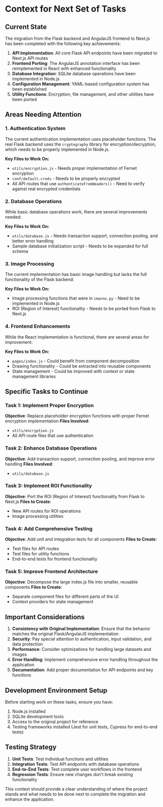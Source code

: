 # Context for Next Set of Tasks

## Current State

The migration from the Flask backend and AngularJS frontend to Next.js has been completed with the following key achievements:

1. **API Implementation**: All core Flask API endpoints have been migrated to Next.js API routes
2. **Frontend Porting**: The AngularJS annotation interface has been reimplemented in React with enhanced functionality
3. **Database Integration**: SQLite database operations have been implemented in Node.js
4. **Configuration Management**: YAML-based configuration system has been established
5. **Utility Functions**: Encryption, file management, and other utilities have been ported

## Areas Needing Attention

### 1. Authentication System
The current authentication implementation uses placeholder functions. The real Flask backend uses the `cryptography` library for encryption/decryption, which needs to be properly implemented in Node.js.

**Key Files to Work On:**
- `utils/encryption.js` - Needs proper implementation of Fernet encryption
- `conf/default.creds` - Needs to be properly encrypted
- All API routes that use `authenticateFromHeaders()` - Need to verify against real encrypted credentials

### 2. Database Operations
While basic database operations work, there are several improvements needed:

**Key Files to Work On:**
- `utils/database.js` - Needs transaction support, connection pooling, and better error handling
- Sample database initialization script - Needs to be expanded for full schema

### 3. Image Processing
The current implementation has basic image handling but lacks the full functionality of the Flask backend:

**Key Files to Work On:**
- Image processing functions that were in `imanno.py` - Need to be implemented in Node.js
- ROI (Region of Interest) functionality - Needs to be ported from Flask to Next.js

### 4. Frontend Enhancements
While the React implementation is functional, there are several areas for improvement:

**Key Files to Work On:**
- `pages/index.js` - Could benefit from component decomposition
- Drawing functionality - Could be extracted into reusable components
- State management - Could be improved with context or state management libraries

## Specific Tasks to Continue

### Task 1: Implement Proper Encryption
**Objective**: Replace placeholder encryption functions with proper Fernet encryption implementation
**Files Involved**: 
- `utils/encryption.js`
- All API route files that use authentication

### Task 2: Enhance Database Operations
**Objective**: Add transaction support, connection pooling, and improve error handling
**Files Involved**: 
- `utils/database.js`

### Task 3: Implement ROI Functionality
**Objective**: Port the ROI (Region of Interest) functionality from Flask to Next.js
**Files to Create**: 
- New API routes for ROI operations
- Image processing utilities

### Task 4: Add Comprehensive Testing
**Objective**: Add unit and integration tests for all components
**Files to Create**: 
- Test files for API routes
- Test files for utility functions
- End-to-end tests for frontend functionality

### Task 5: Improve Frontend Architecture
**Objective**: Decompose the large index.js file into smaller, reusable components
**Files to Create**: 
- Separate component files for different parts of the UI
- Context providers for state management

## Important Considerations

1. **Consistency with Original Implementation**: Ensure that the behavior matches the original Flask/AngularJS implementation
2. **Security**: Pay special attention to authentication, input validation, and data protection
3. **Performance**: Consider optimizations for handling large datasets and images
4. **Error Handling**: Implement comprehensive error handling throughout the application
5. **Documentation**: Add proper documentation for API endpoints and key functions

## Development Environment Setup

Before starting work on these tasks, ensure you have:
1. Node.js installed
2. SQLite development tools
3. Access to the original project for reference
4. Testing frameworks installed (Jest for unit tests, Cypress for end-to-end tests)

## Testing Strategy

1. **Unit Tests**: Test individual functions and utilities
2. **Integration Tests**: Test API endpoints with database operations
3. **End-to-End Tests**: Test complete user workflows in the frontend
4. **Regression Tests**: Ensure new changes don't break existing functionality

This context should provide a clear understanding of where the project stands and what needs to be done next to complete the migration and enhance the application.